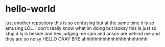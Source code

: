 # hello-world
just another repository 
this is so confusing but at the same time it is so amusing LOL. 
I don't really know what im doing but isokay 
this is just so stupid 
kj is beside and hes judging me 
sam and anson are behind me and they are so noisy 
HELLO OKAY BYE 
ahhhhhhhhhhhhhhhhhhhhhhhh
